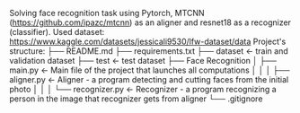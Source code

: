 Solving face recognition task using Pytorch, MTCNN (https://github.com/ipazc/mtcnn) as an aligner and resnet18 as a recognizer (classifier). 
Used dataset: https://www.kaggle.com/datasets/jessicali9530/lfw-dataset/data
Project's structure:
├── README.md
├── requirements.txt
├── dataset <- train and validation dataset
├── test <- test dataset
├── Face Recognition
│   ├── main.py    <- Main file of the project that launches all computations
│   │
│   ├── aligner.py           <- Aligner - a program detecting and cutting faces from the initial photo
│   │
│   └── recognizer.py       <- Recognizer - a program recognizing a person in the image that recognizer gets from aligner
└── .gitignore